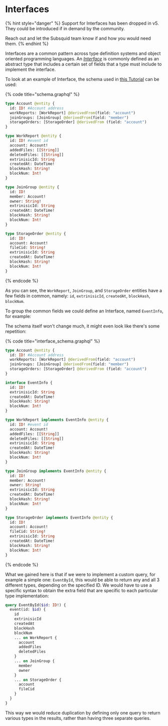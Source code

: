 # Interfaces

{% hint style="danger" %}
Support for Interfaces has been dropped in v5. They could be introduced if in demand by the community.

Reach out and let the Subsquid team know if and how you would need them.
{% endhint %}

Interfaces are a common pattern across type definition systems and object oriented programming languages. An [_Interface_](https://graphql.org/learn/schema/#interfaces) is commonly defined as an abstract type that includes a certain set of fields that a type must include to implement the interface.

To look at an example of Interface, the schema used in [this Tutorial](subsquid-docs/docs-archive/tutorial/create-a-simple-squid.md) can be used:

{% code title="schema.graphql" %}
```graphql
type Account @entity {
  id: ID! #Account address
  workReports: [WorkReport] @derivedFrom(field: "account")
  joinGroups: [JoinGroup] @derivedFrom(field: "member")
  storageOrders: [StorageOrder] @derivedFrom (field: "account")
}

type WorkReport @entity {
  id: ID! #event id
  account: Account!
  addedFiles: [[String]]
  deletedFiles: [[String]]
  extrinisicId: String
  createdAt: DateTime!
  blockHash: String!
  blockNum: Int!
}

type JoinGroup @entity {
  id: ID!
  member: Account!
  owner: String!
  extrinisicId: String
  createdAt: DateTime!
  blockHash: String!
  blockNum: Int!
}

type StorageOrder @entity {
  id: ID!
  account: Account!
  fileCid: String!
  extrinisicId: String
  createdAt: DateTime!
  blockHash: String!
  blockNum: Int!
}

```
{% endcode %}

As you can see, the `WorkReport`, `JoinGroup`, and `StorageOrder` entities have a few fields in common, namely: `id`,  `extrinisicId`, `createdAt`, `blockHash`, `blockNum`.

To group the common fields we could define an Interface, named `EventInfo`, for example:

The schema itself won't change much, it might even look like there's some repetition:

{% code title="interface_schema.graphql" %}
```graphql
type Account @entity {
  id: ID! #Account address
  workReports: [WorkReport] @derivedFrom(field: "account")
  joinGroups: [JoinGroup] @derivedFrom(field: "member")
  storageOrders: [StorageOrder] @derivedFrom (field: "account")
}

interface EventInfo {
  id: ID!
  extrinisicId: String
  createdAt: DateTime!
  blockHash: String!
  blockNum: Int!
}

type WorkReport implements EventInfo @entity {
  id: ID! #event id
  account: Account!
  addedFiles: [[String]]
  deletedFiles: [[String]]
  extrinisicId: String
  createdAt: DateTime!
  blockHash: String!
  blockNum: Int!
}

type JoinGroup implements EventInfo @entity {
  id: ID!
  member: Account!
  owner: String!
  extrinisicId: String
  createdAt: DateTime!
  blockHash: String!
  blockNum: Int!
}

type StorageOrder implements EventInfo @entity {
  id: ID!
  account: Account!
  fileCid: String!
  extrinisicId: String
  createdAt: DateTime!
  blockHash: String!
  blockNum: Int!
}

```
{% endcode %}

What we gained here is that if we were to implement a custom query, for example a simple one: `EventById`, this would be able to return any and all 3 different types, depending on the specified ID. We would have to use a specific syntax to obtain the extra field that are specific to each particular type implementation:

```graphql
query EventById($id: ID!) {
  event(id: $id) {
    id
    extrinisicId
    createdAt
    blockHash
    blockNum
    ... on WorkReport {
      account
      addedFiles
      deletedFiles
    }
    ... on JoinGroup {
      member
      owner
    }
    ... on StorageOrder {
      account
      fileCid
    }
  }
}
```

This way we would reduce duplication by defining only one query to return various types in the results, rather than having three separate queries.
